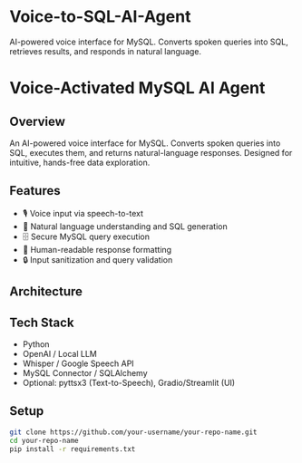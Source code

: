 # Voice-to-SQL-AI-Agent
AI-powered voice interface for MySQL. Converts spoken queries into SQL, retrieves results, and responds in natural language.


# Voice-Activated MySQL AI Agent

## Overview
An AI-powered voice interface for MySQL. Converts spoken queries into SQL, executes them, and returns natural-language responses. Designed for intuitive, hands-free data exploration.

## Features
- 🎙️ Voice input via speech-to-text
- 🧠 Natural language understanding and SQL generation
- 🗄️ Secure MySQL query execution
- 💬 Human-readable response formatting
- 🔒 Input sanitization and query validation

## Architecture



## Tech Stack
- Python
- OpenAI / Local LLM
- Whisper / Google Speech API
- MySQL Connector / SQLAlchemy
- Optional: pyttsx3 (Text-to-Speech), Gradio/Streamlit (UI)

## Setup
```bash
git clone https://github.com/your-username/your-repo-name.git
cd your-repo-name
pip install -r requirements.txt
